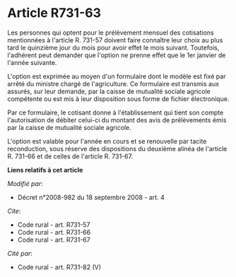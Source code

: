 # Article R731-63

Les personnes qui optent pour le prélèvement mensuel des cotisations mentionnées à l'article R. 731-57 doivent faire
connaître leur choix au plus tard le quinzième jour du mois pour avoir effet le mois suivant. Toutefois, l'adhérent peut
demander que l'option ne prenne effet que le 1er janvier de l'année suivante.

L'option est exprimée au moyen d'un formulaire dont le modèle est fixé par arrêté du ministre chargé de l'agriculture. Ce
formulaire est transmis aux assurés, sur leur demande, par la caisse de mutualité sociale agricole compétente ou est mis à
leur disposition sous forme de fichier électronique. 

Par ce formulaire, le cotisant donne à l'établissement qui tient son compte l'autorisation de débiter celui-ci du montant des
avis de prélèvements émis par la caisse de mutualité sociale agricole.

L'option est valable pour l'année en cours et se renouvelle par tacite reconduction, sous réserve des dispositions du
deuxième alinéa de l'article R. 731-66 et de celles de l'article R. 731-67.

**Liens relatifs à cet article**

_Modifié par_:

  - Décret n°2008-982 du 18 septembre 2008 - art. 4

_Cite_:

  - Code rural - art. R731-57
  - Code rural - art. R731-66
  - Code rural - art. R731-67

_Cité par_:

  - Code rural - art. R731-82 (V)
